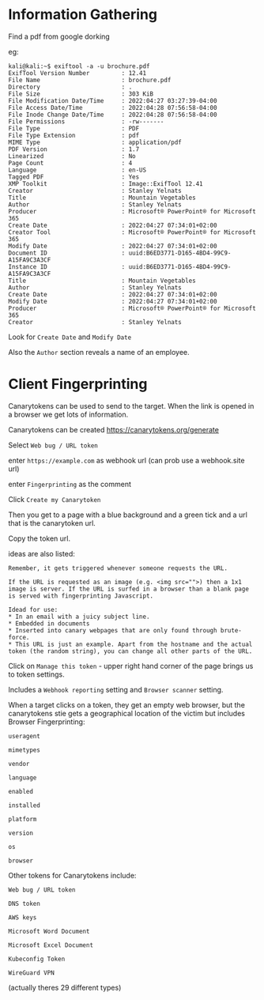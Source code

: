 # Information Gathering

Find a pdf from google dorking

eg:

```
kali@kali:~$ exiftool -a -u brochure.pdf
ExifTool Version Number         : 12.41
File Name                       : brochure.pdf
Directory                       : .
File Size                       : 303 KiB
File Modification Date/Time     : 2022:04:27 03:27:39-04:00
File Access Date/Time           : 2022:04:28 07:56:58-04:00
File Inode Change Date/Time     : 2022:04:28 07:56:58-04:00
File Permissions                : -rw-------
File Type                       : PDF
File Type Extension             : pdf
MIME Type                       : application/pdf
PDF Version                     : 1.7
Linearized                      : No
Page Count                      : 4
Language                        : en-US
Tagged PDF                      : Yes
XMP Toolkit                     : Image::ExifTool 12.41
Creator                         : Stanley Yelnats
Title                           : Mountain Vegetables
Author                          : Stanley Yelnats
Producer                        : Microsoft® PowerPoint® for Microsoft 365
Create Date                     : 2022:04:27 07:34:01+02:00
Creator Tool                    : Microsoft® PowerPoint® for Microsoft 365
Modify Date                     : 2022:04:27 07:34:01+02:00
Document ID                     : uuid:B6ED3771-D165-4BD4-99C9-A15FA9C3A3CF
Instance ID                     : uuid:B6ED3771-D165-4BD4-99C9-A15FA9C3A3CF
Title                           : Mountain Vegetables
Author                          : Stanley Yelnats
Create Date                     : 2022:04:27 07:34:01+02:00
Modify Date                     : 2022:04:27 07:34:01+02:00
Producer                        : Microsoft® PowerPoint® for Microsoft 365
Creator                         : Stanley Yelnats
```

Look for `Create Date` and `Modify Date`

Also the `Author` section reveals a name of an employee.

# Client Fingerprinting

Canarytokens can be used to send to the target. When the link is opened in a browser we get lots of information.

Canarytokens can be created https://canarytokens.org/generate

Select `Web bug / URL token`

enter `https://example.com` as webhook url (can prob use  a webhook.site url)

enter `Fingerprinting` as the comment

Click `Create my Canarytoken`

Then you get to a page with a blue background and a green tick and a url that is the canarytoken url.

Copy the token url.

ideas are also listed:

```
Remember, it gets triggered whenever someone requests the URL.

If the URL is requested as an image (e.g. <img src="">) then a 1x1 image is server. If the URL is surfed in a browser than a blank page is served with fingerprinting Javascript.

Idead for use:
* In an email with a juicy subject line.
* Embedded in documents
* Inserted into canary webpages that are only found through brute-force.
* This URL is just an example. Apart from the hostname and the actual token (the random string), you can change all other parts of the URL.
```

Click on `Manage this token` - upper right hand corner of the page brings us to token settings.

Includes a `Webhook reporting` setting and `Browser scanner` setting.

When a target clicks on a token, they get an empty web browser, but the canarytokens stie gets a geographical location of the victim but includes Browser Fingerprinting: 

`useragent`

`mimetypes`

`vendor`

`language`

`enabled`

`installed`

`platform`

`version`

`os`

`browser`

Other tokens for Canarytokens include:

`Web bug / URL token`

`DNS token`

`AWS keys`

`Microsoft Word Document`

`Microsoft Excel Document`

`Kubeconfig Token`

`WireGuard VPN`

(actually theres 29 different types)



